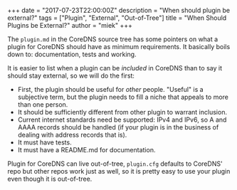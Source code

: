 +++
date = "2017-07-23T22:00:00Z"
description = "When should plugin be external?"
tags = ["Plugin", "External", "Out-of-Tree"]
title = "When Should Plugins be External?"
author = "miek"
+++

The `plugin.md` in the CoreDNS source tree has some pointers on what a plugin for CoreDNS
should have as minimum requirements. It basically boils down to: documentation, tests and working.

It is easier to list when a plugin can be *included* in CoreDNS than to say it should stay
external, so we will do the first:

* First, the plugin should be useful for *other* people. "Useful" is a subjective term, but the
  plugin needs to fill a niche that appeals to more than one person.
* It should be sufficiently different from other plugin to warrant inclusion.
* Current internet standards need be supported: IPv4 and IPv6, so A and AAAA records should be
  handled (if your plugin is in the business of dealing with address records that is).
* It must have tests.
* It must have a README.md for documentation.

Plugin for CoreDNS can live out-of-tree, `plugin.cfg` defaults to CoreDNS' repo but other
repos work just as well, so it is pretty easy to use your plugin even though it is out-of-tree.
